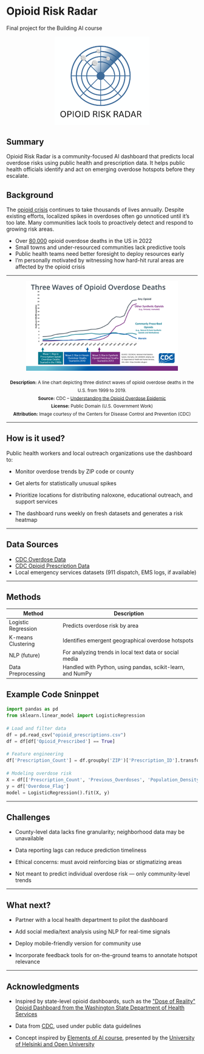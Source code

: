 
<!-- This is the markdown template for the final project of the Building AI course, 
created by Reaktor Innovations and University of Helsinki. 
Copy the template, paste it to your GitHub README and edit! -->

# Opioid Risk Radar

Final project for the Building AI course

<p align="center">
  <img src="Opioid%20Risk%20Radar.png" width="250">
</p>

## Summary

Opioid Risk Radar is a community-focused AI dashboard that predicts local overdose risks using public health and prescription data. It helps public health officials identify and act on emerging overdose hotspots before they escalate.


## Background

The [opioid crisis](https://www.cdc.gov/overdose-prevention/about/index.html) continues to take thousands of lives annually. Despite existing efforts, localized spikes in overdoses often go unnoticed until it’s too late. Many communities lack tools to proactively detect and respond to growing risk areas.

* Over [80,000](https://www.cdc.gov/overdose-prevention/about/understanding-the-opioid-overdose-epidemic.html) opioid overdose deaths in the US in 2022
* Small towns and under-resourced communities lack predictive tools
* Public health teams need better foresight to deploy resources early
* I’m personally motivated by witnessing how hard-hit rural areas are affected by the opioid crisis

---


<p align="center">
  <img src="Opioid%20CDC.png" alt="Opioid overdose trends" width="400">
</p>

<p align="center"><sub>
  <strong>Description:</strong> A line chart depicting three distinct waves of opioid overdose deaths in the U.S. from 1999 to 2019.<br>
  <strong>Source:</strong> CDC – <a href="https://www.cdc.gov/overdose-prevention/about/understanding-the-opioid-overdose-epidemic.html">Understanding the Opioid Overdose Epidemic</a><br>
  <strong>License:</strong> Public Domain (U.S. Government Work)<br>
  <strong>Attribution:</strong> Image courtesy of the Centers for Disease Control and Prevention (CDC)
</sub></p>

---


## How is it used?

Public health workers and local outreach organizations use the dashboard to:

* Monitor overdose trends by ZIP code or county

* Get alerts for statistically unusual spikes

* Prioritize locations for distributing naloxone, educational outreach, and support services

* The dashboard runs weekly on fresh datasets and generates a risk heatmap


---


## Data Sources

* [CDC Overdose Data](https://www.cdc.gov/drugoverdose/data/index.html)
* [CDC Opioid Prescription Data](https://www.cdc.gov/overdose-prevention/data-research/facts-stats/opioid-dispensing-rate-maps.html)
* Local emergency services datasets (911 dispatch, EMS logs, if available)
  
---


## Methods

| Method | Description |
| ----------- | ----------- |
| Logistic Regression | Predicts overdose risk by area |
| K-means Clustering | Identifies emergent geographical overdose hotspots |
| NLP (future) | For analyzing trends in local text data or social media |
| Data Preprocessing | Handled with Python, using pandas, scikit-learn, and NumPy |




## Example Code Sninppet

```python
import pandas as pd
from sklearn.linear_model import LogisticRegression

# Load and filter data
df = pd.read_csv("opioid_prescriptions.csv")
df = df[df['Opioid_Prescribed'] == True]

# Feature engineering
df['Prescription_Count'] = df.groupby('ZIP')['Prescription_ID'].transform('count')

# Modeling overdose risk
X = df[['Prescription_Count', 'Previous_Overdoses', 'Population_Density']]
y = df['Overdose_Flag']
model = LogisticRegression().fit(X, y)
```


---


## Challenges

* County-level data lacks fine granularity; neighborhood data may be unavailable

* Data reporting lags can reduce prediction timeliness

* Ethical concerns: must avoid reinforcing bias or stigmatizing areas

* Not meant to predict individual overdose risk — only community-level trends

---


## What next?

* Partner with a local health department to pilot the dashboard

* Add social media/text analysis using NLP for real-time signals

* Deploy mobile-friendly version for community use

* Incorporate feedback tools for on-the-ground teams to annotate hotspot relevance

---
  

## Acknowledgments

* Inspired by state-level opioid dashboards, such as the ["Dose of Reality" Opioid Dashboard from the Washington State Department of Health Services](https://www.dhs.wisconsin.gov/opioids/dashboards.htm)

* Data from [CDC](https://www.cdc.gov/overdose-prevention/about/understanding-the-opioid-overdose-epidemic.html), used under public data guidelines

* Concept inspired by [Elements of AI course](https://buildingai.elementsofai.com/), presented by the [University of Helsinki and Open University](https://www.helsinki.fi/en/admissions-and-education/open-university/multidisciplinary-themed-modules/artificial-intelligence-collection)

